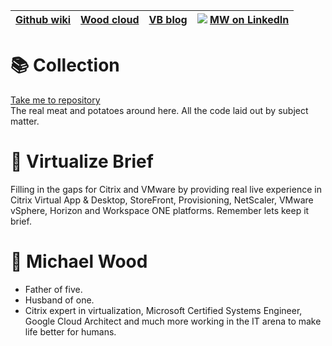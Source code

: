 |[Github wiki](https://github.com/virtualizebrief/home/wiki)|[Wood cloud](https://marketplace.woodcloud.one/)|[VB blog](https://virtualizebrief.woodcloud.one/)|![](https://i.stack.imgur.com/gVE0j.png) [MW on LinkedIn](https://www.linkedin.com/in/michaelcharleswood/)|
|---|---|---|---|

 # :books: Collection
[Take me to repository](https://github.com/virtualizebrief/collection) <br>
The real meat and potatoes around here. All the code laid out by subject matter.

# :briefcase: Virtualize Brief
Filling in the gaps for Citrix and VMware by providing real live experience in Citrix Virtual App & Desktop, StoreFront, Provisioning, NetScaler, VMware vSphere, Horizon and Workspace ONE platforms. Remember lets keep it brief.

# :walking: Michael Wood
- Father of five.
- Husband of one.
- Citrix expert in virtualization, Microsoft Certified Systems Engineer, Google Cloud Architect and much more working in the IT arena to make life better for humans.
